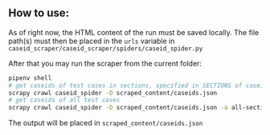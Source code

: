 ## How to use:
As of right now, the HTML content of the run must be saved locally. The file path(s) must then be placed in the ```urls``` variable in ```caseid_scraper/caseid_scraper/spiders/caseid_spider.py```

After that you may run the scraper from the current folder:
```bash
pipenv shell
# get caseids of test cases in sections, specified in SECTIONS of caseid_spider.py
scrapy crawl caseid_spider -O scraped_content/caseids.json 
# get caseids of all test cases
scrapy crawl caseid_spider -O scraped_content/caseids.json -a all-sections=True
```
The output will be placed in ```scraped_content/caseids.json```
